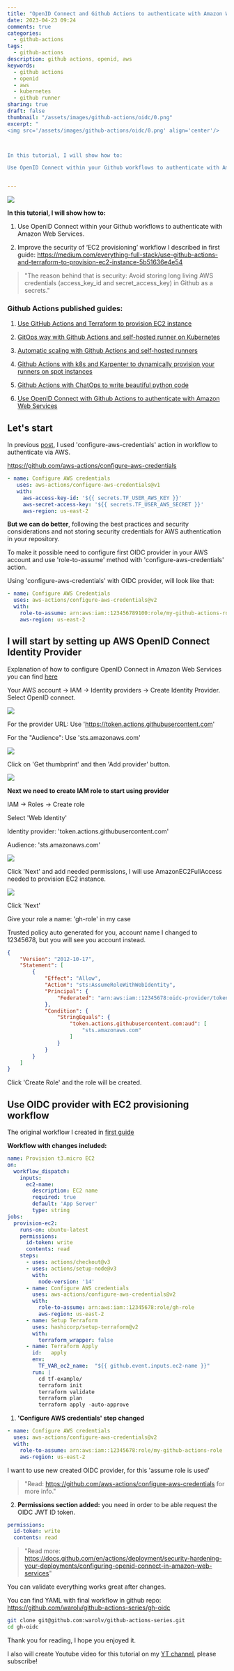 ```yaml
---
title: "OpenID Connect and Github Actions to authenticate with Amazon Web Services"
date: 2023-04-23 09:24
comments: true
categories:
  - github-actions
tags:
  - github-actions
description: github actions, openid, aws
keywords:
  - github actions
  - openid
  - aws
  - kubernetes
  - github runner
sharing: true
draft: false
thumbnail: "/assets/images/github-actions/oidc/0.png"
excerpt: "
<img src='/assets/images/github-actions/oidc/0.png' align='center'/>  



In this tutorial, I will show how to:

Use OpenID Connect within your Github workflows to authenticate with Amazon Web Services and how to Improve the security of ‘EC2 provisioning’ workflow"


---
```


<img src='/assets/images/github-actions/oidc/0.png' align='center'/> 


**In this tutorial, I will show how to:**


1. Use OpenID Connect within your Github workflows to authenticate with Amazon Web Services.


2. Improve the security of ‘EC2 provisioning’ workflow I described in first guide: https://medium.com/everything-full-stack/use-github-actions-and-terraform-to-provision-ec2-instance-5b51636e4e54

> "The reason behind that is security: Avoid storing long living AWS credentials (access_key_id and secret_access_key) in Github as a secrets."

### Github Actions published guides:

1. [Use GitHub Actions and Terraform to provision EC2 instance](https://igorzhivilo.com/github-actions/github-actions-terraform-provision/)

2. [GitOps way with Github Actions and self-hosted runner on Kubernetes](https://igorzhivilo.com/github-actions/github-actions-gitops-k8s/)

3. [Automatic scaling with Github Actions and self-hosted runners](https://igorzhivilo.com/github-actions/github-actions-automatic-scaling/)

4. [Github Actions with k8s and Karpenter to dynamically provision your runners on spot instances](https://igorzhivilo.com/github-actions/github-actions-karpenter-spots/)

5. [Github Actions with ChatOps to write beautiful python code](https://igorzhivilo.com/github-actions/github-actions-chatops-python/)

6. [Use OpenID Connect with Github Actions to authenticate with Amazon Web Services](https://igorzhivilo.com/github-actions/github-actions-openid-aws/)

## Let's start

In previous [post](https://igorzhivilo.com/github-actions/github-actions-terraform-provision), I used 'configure-aws-credentials' action in workflow to authenticate via AWS.

https://github.com/aws-actions/configure-aws-credentials

```yaml
- name: Configure AWS credentials
   uses: aws-actions/configure-aws-credentials@v1
   with:
     aws-access-key-id: '${{ secrets.TF_USER_AWS_KEY }}'
     aws-secret-access-key: '${{ secrets.TF_USER_AWS_SECRET }}'
     aws-region: us-east-2
```

**But we can do better**, following the best practices and security considerations and not storing security credentials for AWS authentication in your repository.

To make it possible need to configure first OIDC provider in your AWS account and use 'role-to-assume' method with 'configure-aws-credentials' action.

Using 'configure-aws-credentials' with OIDC provider, will look like that:


```yaml
- name: Configure AWS Credentials
  uses: aws-actions/configure-aws-credentials@v2
  with:
    role-to-assume: arn:aws:iam::123456789100:role/my-github-actions-role
    aws-region: us-east-2
```

## I will start by setting up AWS OpenID Connect Identity Provider

Explanation of how to configure OpenID Connect in Amazon Web Services you can find [here](https://docs.github.com/en/actions/deployment/security-hardening-your-deployments/configuring-openid-connect-in-amazon-web-services)

Your AWS account -> IAM -> Identity providers -> Create Identity Provider. Select OpenID connect.

<img src='/assets/images/github-actions/oidc/1.png' align='center'/>


For the provider URL: Use 'https://token.actions.githubusercontent.com'

For the "Audience": Use 'sts.amazonaws.com'


<img src='/assets/images/github-actions/oidc/2.png' align='center'/>


Click on 'Get thumbprint' and then 'Add provider' button.

<img src='/assets/images/github-actions/oidc/3.png' align='center'/>


**Next we need to create IAM role to start using provider**

IAM -> Roles -> Create role

Select 'Web Identity'

Identity provider: 'token.actions.githubusercontent.com'

Audience: 'sts.amazonaws.com'


<img src='/assets/images/github-actions/oidc/4.png' align='center'/>


Click 'Next' and add needed permissions, I will use AmazonEC2FullAccess needed to provision EC2 instance.

<img src='/assets/images/github-actions/oidc/5.png' align='center'/>


Click 'Next'

Give your role a name: 'gh-role' in my case

Trusted policy auto generated for you, account name I changed to 12345678, but you will see you account instead.


```json
{
    "Version": "2012-10-17",
    "Statement": [
        {
            "Effect": "Allow",
            "Action": "sts:AssumeRoleWithWebIdentity",
            "Principal": {
                "Federated": "arn:aws:iam::12345678:oidc-provider/token.actions.githubusercontent.com"
            },
            "Condition": {
                "StringEquals": {
                    "token.actions.githubusercontent.com:aud": [
                        "sts.amazonaws.com"
                    ]
                }
            }
        }
    ]
}
```

Click 'Create Role' and the role will be created.


## Use OIDC provider with EC2 provisioning workflow

The original workflow I created in [first guide](tf-example.md)


**Workflow with changes included:**

```yaml
name: Provision t3.micro EC2
on:
  workflow_dispatch:
    inputs:
      ec2-name:
        description: EC2 name
        required: true
        default: 'App Server'
        type: string
jobs:
  provision-ec2:
    runs-on: ubuntu-latest
    permissions:
      id-token: write
      contents: read
    steps:
      - uses: actions/checkout@v3
      - uses: actions/setup-node@v3
        with:
          node-version: '14'
      - name: Configure AWS credentials
        uses: aws-actions/configure-aws-credentials@v2
        with:
          role-to-assume: arn:aws:iam::12345678:role/gh-role
          aws-region: us-east-2
      - name: Setup Terraform
        uses: hashicorp/setup-terraform@v2
        with:
          terraform_wrapper: false
      - name: Terraform Apply
        id:   apply
        env:
          TF_VAR_ec2_name:  "${{ github.event.inputs.ec2-name }}"
        run: |
          cd tf-example/
          terraform init
          terraform validate
          terraform plan 
          terraform apply -auto-approve
```

1. **'Configure AWS credentials' step changed**

```yaml
- name: Configure AWS credentials
  uses: aws-actions/configure-aws-credentials@v2
  with:
    role-to-assume: arn:aws:iam::12345678:role/my-github-actions-role
    aws-region: us-east-2
```

I want to use new created OIDC provider, for this 'assume role is used'

> "Read: https://github.com/aws-actions/configure-aws-credentials for more info."

2. **Permissions section added:** you need in order to be able request the OIDC JWT ID token.

```yaml
permissions:
  id-token: write
  contents: read
```

> "Read more: https://docs.github.com/en/actions/deployment/security-hardening-your-deployments/configuring-openid-connect-in-amazon-web-services"


You can validate everything works great after changes.

You can find YAML with final workflow in github repo: https://github.com/warolv/github-actions-series/gh-oidc

```bash
git clone git@github.com:warolv/github-actions-series.git
cd gh-oidc
```

Thank you for reading, I hope you enjoyed it.

I also will create Youtube video for this tutorial on my [YT channel](https://www.youtube.com/@igorzhivilo), please subscribe!
